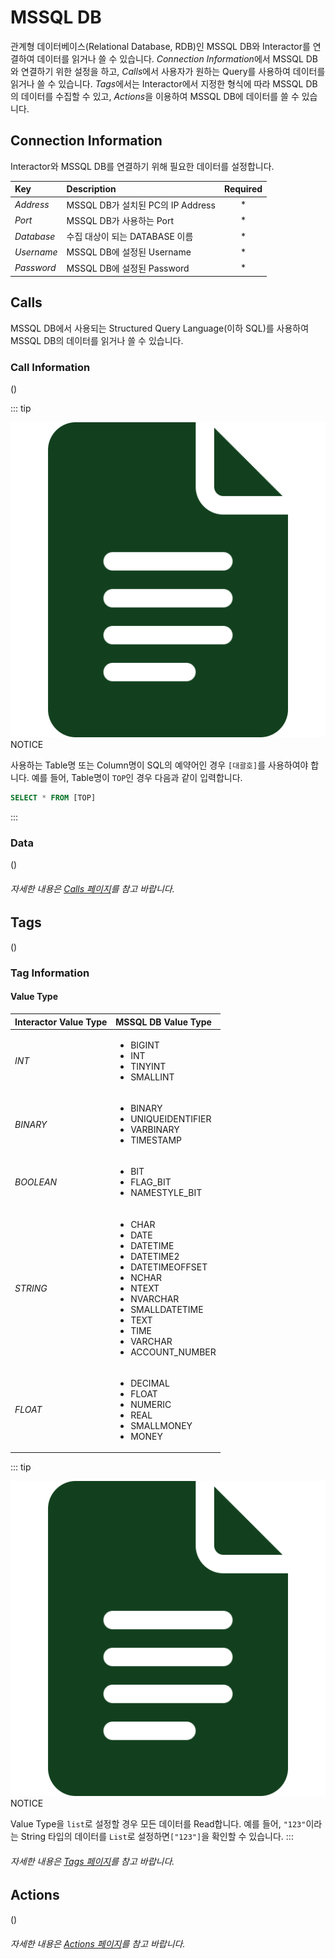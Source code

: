 # MSSQL DB
관계형 데이터베이스(Relational Database, RDB)인 MSSQL DB와 Interactor를 연결하여 데이터를 읽거나 쓸 수 있습니다. *Connection Information*에서 MSSQL DB와 연결하기 위한 설정을 하고, *Calls*에서 사용자가 원하는 Query를 사용하여 데이터를 읽거나 쓸 수 있습니다. *Tags*에서는 Interactor에서 지정한 형식에 따라 MSSQL DB의 데이터를 수집할 수 있고, *Actions*을 이용하여 MSSQL DB에 데이터를 쓸 수 있습니다.

## Connection Information
Interactor와 MSSQL DB를 연결하기 위해 필요한 데이터를 설정합니다.

| Key | Description | Required |
| :- | :- | :-: |
| _Address_ | MSSQL DB가 설치된 PC의 IP Address | * |
| _Port_ | MSSQL DB가 사용하는 Port | * |
| _Database_ | 수집 대상이 되는 DATABASE 이름 | * |
| _Username_ | MSSQL DB에 설정된 Username | * |
| _Password_ | MSSQL DB에 설정된 Password | * |


## Calls
MSSQL DB에서 사용되는 Structured Query Language(이하 SQL)를 사용하여 MSSQL DB의 데이터를 읽거나 쓸 수 있습니다.
### Call Information
(<span class="construction"/>)

::: tip <p class="custom-block-title"><img src="../../img/icon/tip.svg">NOTICE</p>
사용하는 Table명 또는 Column명이 SQL의 예약어인 경우 `[대괄호]`를 사용하여야 합니다. 예를 들어, Table명이 `TOP`인 경우 다음과 같이 입력합니다.
``` sql
SELECT * FROM [TOP]
```
:::

### Data
(<span class="construction"/>)

###### 자세한 내용은 [Calls 페이지](../general/calls.md)를 참고 바랍니다.

## Tags
(<span class="construction"/>)
### Tag Information

#### Value Type
<!-- 설명추가 -->

| Interactor Value Type | MSSQL DB Value Type |
| :- | :- |
| _INT_      | <ul><li>BIGINT</li><li>INT</li><li>TINYINT</li><li>SMALLINT</li></ul>  | 
| _BINARY_   | <ul><li>BINARY</li><li>UNIQUEIDENTIFIER</li><li>VARBINARY</li><li>TIMESTAMP</li></ul>  |
| _BOOLEAN_  | <ul><li>BIT</li><li>FLAG_BIT</li><li>NAMESTYLE_BIT</li></ul>  | 
| _STRING_   | <ul><li>CHAR</li><li>DATE</li><li>DATETIME</li><li>DATETIME2</li><li>DATETIMEOFFSET</li><li>NCHAR</li><li>NTEXT</li><li>NVARCHAR</li><li>SMALLDATETIME</li><li>TEXT</li><li>TIME</li><li>VARCHAR</li><li>ACCOUNT_NUMBER</li></ul>  |
| _FLOAT_    | <ul><li>DECIMAL</li><li>FLOAT</li><li>NUMERIC</li><li>REAL</li><li>SMALLMONEY</li><li>MONEY</li></ul>  | 

::: tip <p class="custom-block-title"><img src="../../img/icon/tip.svg">NOTICE</p>
Value Type을 `list`로 설정할 경우 모든 데이터를 Read합니다. 예를 들어, `"123"`이라는 String 타입의 데이터를 `List`로 설정하면`["123"]`을 확인할 수 있습니다.
:::

###### 자세한 내용은 [Tags 페이지](../general/tags.md)를 참고 바랍니다.

## Actions
(<span class="construction"/>)
###### 자세한 내용은 [Actions 페이지](../general/actions.md)를 참고 바랍니다.

<!-- ## Calls Example

## Tags Example

## Actions Example -->
